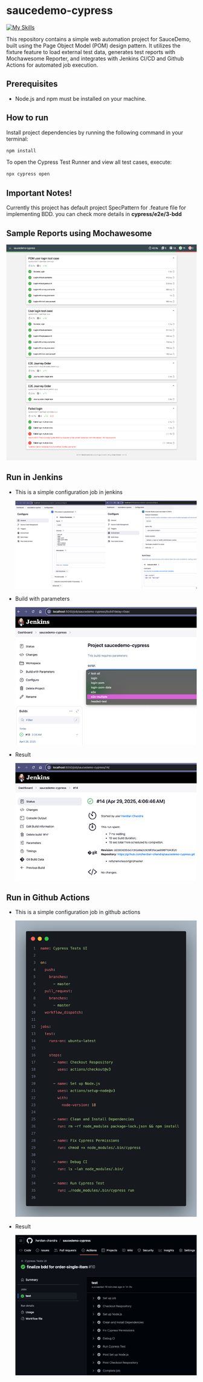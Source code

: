 # saucedemo-cypress

[![My Skills](https://skillicons.dev/icons?i=js,nodejs,cypress,gherkin,jenkins,githubactions&theme=light)](https://skillicons.dev)

This repository contains a simple web automation project for SauceDemo, built using the Page Object Model (POM) design pattern.
It utilizes the fixture feature to load external test data, generates test reports with Mochawesome Reporter, and integrates with Jenkins CI/CD and Github Actions for automated job execution.

## Prerequisites

- Node.js and npm must be installed on your machine.

## How to run

Install project dependencies by running the following command in your terminal:

```sh
npm install
```

To open the Cypress Test Runner and view all test cases, execute:

```sh
npx cypress open
```

## Important Notes!

Currently this project has default project SpecPattern for .feature file for implementing BDD. you can check more details in **cypress/e2e/3-bdd**

## Sample Reports using Mochawesome

![alt text](img/reports.png)

## Run in Jenkins

- This is a simple configuration job in jenkins

  ![alt text](img/image.png)

- Build with parameters

  ![alt text](img/image-1.png)

- Result

  ![alt text](img/image-2.png)

## Run in Github Actions

- This is a simple configuration job in github actions

  ![alt text](img/main-yml.png)

- Result

  ![alt text](img/result-githubactions.png)
